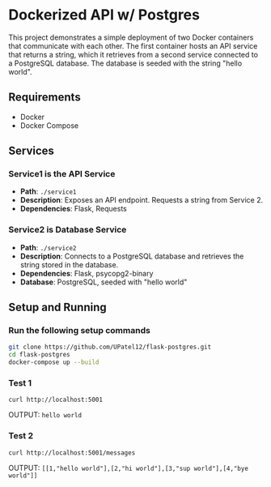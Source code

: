 # Dockerized API w/ Postgres 

This project demonstrates a simple deployment of two Docker containers that communicate with each other. The first container hosts an API service that returns a string, which it retrieves from a second service connected to a PostgreSQL database. The database is seeded with the string "hello world".

## Requirements

- Docker
- Docker Compose

## Services

### Service1 is the API Service

- **Path**: `./service1`
- **Description**: Exposes an API endpoint. Requests a string from Service 2.
- **Dependencies**: Flask, Requests

### Service2 is Database Service

- **Path**: `./service2`
- **Description**: Connects to a PostgreSQL database and retrieves the string stored in the database.
- **Dependencies**: Flask, psycopg2-binary
- **Database**: PostgreSQL, seeded with "hello world"

## Setup and Running

### Run the following setup commands

```bash
git clone https://github.com/UPatel12/flask-postgres.git
cd flask-postgres
docker-compose up --build
```
### Test 1

```curl http://localhost:5001``` 

OUTPUT: `hello world`

### Test 2

```curl http://localhost:5001/messages``` 

OUTPUT: `[[1,"hello world"],[2,"hi world"],[3,"sup world"],[4,"bye world"]]`


